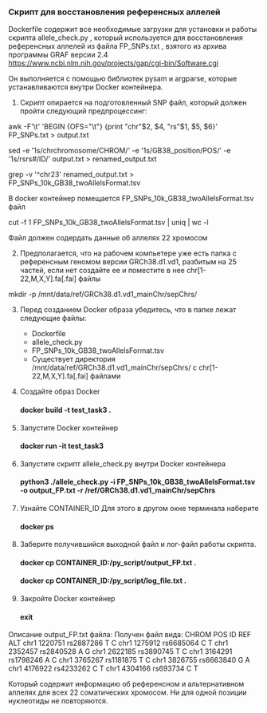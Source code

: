 ### Скрипт для восстановления референсных аллелей

Dockerfile содержит все необходимые загрузки для установки и работы скрипта allele_check.py , который используется для восстановления референсных аллелей из файла FP_SNPs.txt , взятого из архива программы GRAF версии 2.4 https://www.ncbi.nlm.nih.gov/projects/gap/cgi-bin/Software.cgi 

Он выполняется с помощью библиотек pysam и argparse, которые устанавливаются внутри Docker контейнера.

1. Скрипт опирается на подготовленный SNP файл, который должен пройти следующий предпроцессинг:

awk -F'\t' 'BEGIN {OFS="\t"} {print "chr"$2, $4, "rs"$1, $5, $6}' FP_SNPs.txt > output.txt

sed -e '1s/chrchromosome/CHROM/' -e '1s/GB38_position/POS/' -e '1s/rsrs#/ID/' output.txt > renamed_output.txt

grep -v '^chr23' renamed_output.txt > FP_SNPs_10k_GB38_twoAllelsFormat.tsv

В docker контейнер помещается FP_SNPs_10k_GB38_twoAllelsFormat.tsv файл

cut -f 1 FP_SNPs_10k_GB38_twoAllelsFormat.tsv | uniq | wc -l

Файл должен содердать данные об аллелях 22 хромосом

2. Предполагается, что на рабочем компьетере уже есть папка с референсным геномом версии GRCh38.d1.vd1, разбитым на 25 частей, 
если нет создайте ее и поместите в нее chr[1-22,M,X,Y].fa[.fai] файлы

mkdir -p /mnt/data/ref/GRCh38.d1.vd1_mainChr/sepChrs/ 

3. Перед созданием Docker образа убедитесь, что в папке лежат следующие файлы:
     * Dockerfile
     * allele_check.py
     * FP_SNPs_10k_GB38_twoAllelsFormat.tsv
     * Существует директория /mnt/data/ref/GRCh38.d1.vd1_mainChr/sepChrs/ с chr[1-22,M,X,Y].fa[.fai] файлами

4. Создайте образ Docker 

   #### docker build -t test_task3 .

5. Запустите Docker контейнер

   ####  docker run -it test_task3

6. Запустите скрипт allele_check.py внутри Docker контейнера 

    #### python3 ./allele_check.py -i FP_SNPs_10k_GB38_twoAllelsFormat.tsv -o output_FP.txt -r /ref/GRCh38.d1.vd1_mainChr/sepChrs


7. Узнайте CONTAINER_ID
Для этого в другом окне терминала наберите

    #### docker ps  

8. Заберите получившийся выходной файл и лог-файл работы скрипта.

    #### docker cp CONTAINER_ID:/py_script/output_FP.txt .
    #### docker cp CONTAINER_ID:/py_script/log_file.txt .

9. Закройте Docker контейнер

    #### exit


Описание output_FP.txt файла:
Получен файл вида:
CHROM  POS     ID      REF     ALT
chr1    1220751 rs2887286       T       C
chr1    1275912 rs6685064       C       T
chr1    2352457 rs2840528       A       G
chr1    2622185 rs3890745       T       C
chr1    3164291 rs1798246       A       C
chr1    3765267 rs1181875       T       C
chr1    3826755 rs6663840       G       A
chr1    4176922 rs4233262       C       T
chr1    4304166 rs693734        C       T

Который содержит информацию об референсном и альтернативном аллелях для всех 22 соматических хромосом. Ни для одной позиции нуклеотиды не повторяются.